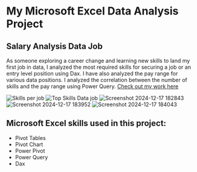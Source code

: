 # My Microsoft Excel Data Analysis Project

## Salary Analysis Data Job
As someone exploring a career change and learning new skills to land my first job in data, 
I analyzed the most required skills for securing a job or an entry level position using Dax.
I have also analyzed the pay range for various data positions.
I analyzed the correlation between the number of skills and the pay range using Power Query.
[Check out my work here](https://github.com/user-attachments/files/18169790/PowerQuery.1.xlsx)

![Skills per job](https://github.com/user-attachments/assets/306b2ef1-ff14-441a-99db-126ad3d7800b)
![Top Skills Data job](https://github.com/user-attachments/assets/d9c4ae04-0065-4e0e-8520-aabe4c4fa726)
![Screenshot 2024-12-17 182843](https://github.com/user-attachments/assets/19058ed6-993d-4f64-843d-d279aeff2749)
![Screenshot 2024-12-17 183952](https://github.com/user-attachments/assets/16b61fc1-ef09-4e05-a51b-872a30d981ba)
![Screenshot 2024-12-17 184043](https://github.com/user-attachments/assets/b7fc00e2-e709-44ea-8fb6-dfc613820d37)

## Microsoft Excel skills used in this project:
  - Pivot Tables
  - Pivot Chart
  - Power Pivot
  - Power Query
  - Dax

